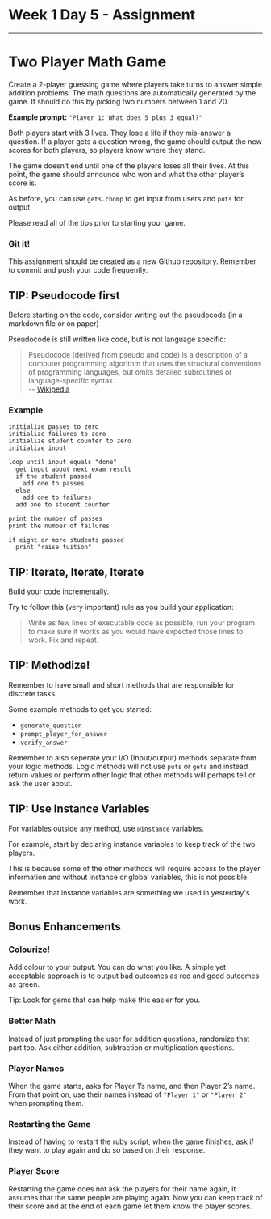Week 1 Day 5 - Assignment
================

----------------

# Two Player Math Game

Create a 2-player guessing game where players take turns to answer simple addition problems. The math questions are automatically generated by the game. It should do this by picking two numbers between 1 and 20.

**Example prompt:** `"Player 1: What does 5 plus 3 equal?"`

Both players start with 3 lives. They lose a life if they mis-answer a question. If a player gets a question wrong, the game should output the new scores for both players, so players know where they stand.

The game doesn’t end until one of the players loses all their lives. At this point, the game should announce who won and what the other player’s score is.

As before, you can use `gets.chomp` to get input from users and `puts` for output.

Please read all of the tips prior to starting your game.

### Git it!

This assignment should be created as a new Github repository.
Remember to commit and push your code frequently.


## TIP: Pseudocode first

Before starting on the code, consider writing out the pseudocode (in a markdown file or on paper)

Pseudocode is still written like code, but is not language specific:

> Pseudocode (derived from pseudo and code) is a description of a computer programming algorithm that uses the structural conventions of programming languages, but omits detailed subroutines or language-specific syntax.  
-- [Wikipedia](http://en.wikipedia.org/wiki/Pseudocode)

### Example

    initialize passes to zero
    initialize failures to zero
    initialize student counter to zero
    initialize input

    loop until input equals "done"
      get input about next exam result
      if the student passed
        add one to passes
      else
        add one to failures
      add one to student counter

    print the number of passes
    print the number of failures

    if eight or more students passed
      print "raise tuition"

## TIP: Iterate, Iterate, Iterate

Build your code incrementally.

Try to follow this (very important) rule as you build your application:

> Write as few lines of executable code as possible, run your program to make sure it works as you would have expected those lines to work. Fix and repeat.

## TIP: Methodize!

Remember to have small and short methods that are responsible for discrete tasks.

Some example methods to get you started:
* `generate_question`
* `prompt_player_for_answer`
* `verify_answer`

Remember to also seperate your I/O (Input/output) methods separate from your logic methods. Logic methods will not use `puts` or `gets` and instead return values or perform other logic that other methods will perhaps tell or ask the user about.

## TIP: Use Instance Variables

For variables outside any method, use `@instance` variables.

For example, start by declaring instance variables to keep track of the two players.

This is because some of the other methods will require access to the player information and without instance or global variables, this is not possible.

Remember that instance variables are something we used in yesterday's work.

## Bonus Enhancements

### Colourize!

Add colour to your output. You can do what you like.
A simple yet acceptable approach is to output bad outcomes as red and good outcomes as green.

Tip: Look for gems that can help make this easier for you.

### Better Math

Instead of just prompting the user for addition questions, randomize that part too. Ask either addition, subtraction or multiplication questions.

### Player Names

When the game starts, asks for Player 1’s name, and then Player 2’s name. From that point on, use their names instead of `"Player 1"` or `"Player 2"` when prompting them.

### Restarting the Game

Instead of having to restart the ruby script, when the game finishes, ask if they want to play again and do so based on their response.

### Player Score

Restarting the game does not ask the players for their name again, it assumes that the same people are playing again. Now you can keep track of their score and at the end of each game let them know the player scores.
